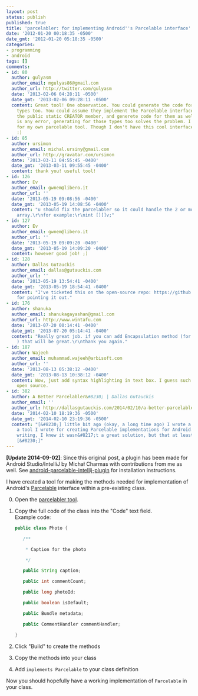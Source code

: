 ```yaml
---
layout: post
status: publish
published: true
title: 'parcelabler: for implementing Android''s Parcelable interface'
date: '2012-01-20 00:18:35 -0500'
date_gmt: '2012-01-20 05:18:35 -0500'
categories:
- programming
- android
tags: []
comments:
- id: 80
  author: gulyasm
  author_email: mgulyas86@gmail.com
  author_url: http://twitter.com/gulyasm
  date: '2013-02-06 04:28:11 -0500'
  date_gmt: '2013-02-06 09:28:11 -0500'
  content: Great tool! One observation. You could generate the code for the unknown
    types too. You could assume they implement the Parcelable interface, and have
    the public static CREATOR member, and generete code for them as well. If there
    is any error, generating for those types too solves the problem. I did the above
    for my own parcelable tool. Though I don't have this cool interface like yours.
    :)
- id: 85
  author: ursimon
  author_email: michal.ursiny@gmail.com
  author_url: http://gravatar.com/ursimon
  date: '2013-03-11 04:55:45 -0400'
  date_gmt: '2013-03-11 09:55:45 -0400'
  content: thank you! useful tool!
- id: 126
  author: Ev
  author_email: gwnem@libero.it
  author_url: ''
  date: '2013-05-19 09:08:56 -0400'
  date_gmt: '2013-05-19 14:08:56 -0400'
  content: "u should fix the parcelabler so it could handle the 2 or more dimensional
    array.\r\nfor example:\r\nint [][]v;"
- id: 127
  author: Ev
  author_email: gwnem@libero.it
  author_url: ''
  date: '2013-05-19 09:09:20 -0400'
  date_gmt: '2013-05-19 14:09:20 -0400'
  content: however good job! ;)
- id: 128
  author: Dallas Gutauckis
  author_email: dallas@gutauckis.com
  author_url: ''
  date: '2013-05-19 13:54:41 -0400'
  date_gmt: '2013-05-19 18:54:41 -0400'
  content: "I've ticketed this on the open-source repo: https://github.com/dallasgutauckis/parcelabler/issues/4\r\n\r\nThanks
    for pointing it out."
- id: 176
  author: shanuka
  author_email: shanukagayashan@gmail.com
  author_url: http://www.wintafu.com
  date: '2013-07-20 00:14:41 -0400'
  date_gmt: '2013-07-20 05:14:41 -0400'
  content: "Really great job. if you can add Encapsulation method (for private feilds
    ) that will be great.\r\nthank you again."
- id: 187
  author: Wajeeh
  author_email: muhammad.wajeeh@arbisoft.com
  author_url: ''
  date: '2013-08-13 05:38:12 -0400'
  date_gmt: '2013-08-13 10:38:12 -0400'
  content: Wow, just add syntax highlighting in text box. I guess such boxes are available
    open source.
- id: 382
  author: A Better Parcelabler&#8230; | Dallas Gutauckis
  author_email: ''
  author_url: http://dallasgutauckis.com/2014/02/10/a-better-parcelabler/
  date: '2014-02-10 18:19:36 -0500'
  date_gmt: '2014-02-10 23:19:36 -0500'
  content: "[&#8230;] little bit ago (okay, a long time ago) I wrote a blog post about
    a tool I wrote for creating Parcelable implementations for Android. At time of
    writing, I knew it wasn&#8217;t a great solution, but that at least it worked&#8230;
    [&#8230;]"
---
```


**[Update 2014-09-02]**: Since this original post, a plugin has been made for Android Studio/IntelliJ by Michał Charmas with contributions from me as well. See [android-parcelable-intellij-plugin](https://github.com/mcharmas/android-parcelable-intellij-plugin) for installation instructions.

I have created a tool for making the methods needed for implementation of Android's [Parcelable](http://developer.android.com/reference/android/os/Parcelable.html) interface within a pre-existing class.

0.  Open the [parcelabler tool](http://parcelabler.com).
0.  Copy the full code of the class into the "Code" text field.  
     Example code:  

     ```java
     public class Photo {  

        /**  

         * Caption for the photo  

         */  

        public String caption;  

        public int commentCount;  

        public long photoId;  

        public boolean isDefault;  

        public Bundle metadata;  

        public CommentHandler commentHandler;  

    }
    ```
0.  Click "Build" to create the methods
0.  Copy the methods into your class
0.  Add `implements Parcelable` to your class definition

Now you should hopefully have a working implementation of `Parcelable` in your class.
